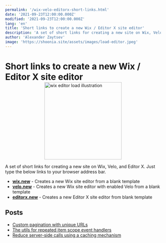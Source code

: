 ```yaml
---
permalink: '/wix-velo-editorx-short-links.html'
date: '2021-09-23T12:00:00.000Z'
modified: '2021-09-23T12:00:00.000Z'
lang: 'en'
title: 'Short links to create a new Wix / Editor X site editor'
description: 'A set of short links for creating a new site on Wix, Velo, and Editor X'
author: 'Alexander Zaytsev'
image: 'https://shoonia.site/assets/images/load-editor.jpeg'
---
```


<style>
  h1 {
    margin-bottom: 0;
  }

  ._nowrap {
    white-space: nowrap;
  }
  ._center {
    display: flex;
    justify-content: center;
  }
</style>
<h1>
  Short links to create a new Wix / <span class="_nowrap">Editor X</span> site editor
</h1>
<div class="_center">
  <img
    src="/assets/images/load-editor.jpeg"
    width="250"
    height="250"
    alt="wix editor load illustration"
  />
</div>

A set of short links for creating a new site on Wix, Velo, and <span class="_nowrap">Editor X</span>. Just type the below links to your browser address bar.

- **[wix.new](https://wix.new)** - Creates a new Wix site editor from a blank template
- **[velo.new](https://velo.new)** - Creates a new Wix site editor with enabled Velo from a blank template
- **[editorx.new](https://editorx.new)** - Creates a new <span class="_nowrap">Editor X</span> site editor from blank template

## Posts

- [Custom pagination with unique URLs](/custom-pagination-with-unique-urls)
- [The utils for repeated item scope event handlers](/the-utils-for-repeated-item-scope-event-handlers)
- [Reduce server-side calls using a caching mechanism](/cache-for-the-jsw-functions)
